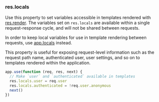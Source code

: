 <h3 id='res.locals'>res.locals</h3>

Use this property to set variables accessible in templates rendered with [res.render](#res.render).
The variables set on `res.locals` are available within a single request-response cycle, and will not
be shared between requests.

In order to keep local variables for use in template rendering between requests, use
[app.locals](#app.locals) instead.

This property is useful for exposing request-level information such as the request path name,
authenticated user, user settings, and so on to templates rendered within the application.

```js
app.use(function (req, res, next) {
  // Make `user` and `authenticated` available in templates
  res.locals.user = req.user
  res.locals.authenticated = !req.user.anonymous
  next()
})
```
